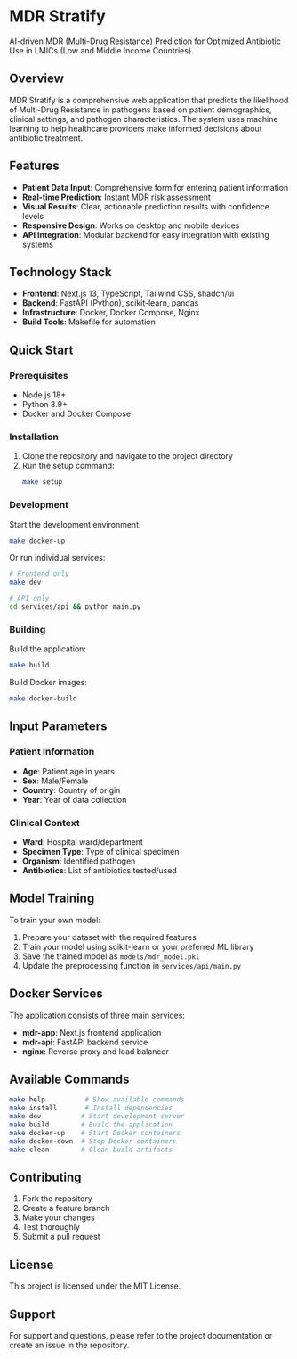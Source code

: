 # MDR Stratify

AI-driven MDR (Multi-Drug Resistance) Prediction for Optimized Antibiotic Use in LMICs (Low and Middle Income Countries).

## Overview

MDR Stratify is a comprehensive web application that predicts the likelihood of Multi-Drug Resistance in pathogens based on patient demographics, clinical settings, and pathogen characteristics. The system uses machine learning to help healthcare providers make informed decisions about antibiotic treatment.

## Features

- **Patient Data Input**: Comprehensive form for entering patient information
- **Real-time Prediction**: Instant MDR risk assessment
- **Visual Results**: Clear, actionable prediction results with confidence levels
- **Responsive Design**: Works on desktop and mobile devices
- **API Integration**: Modular backend for easy integration with existing systems

## Technology Stack

- **Frontend**: Next.js 13, TypeScript, Tailwind CSS, shadcn/ui
- **Backend**: FastAPI (Python), scikit-learn, pandas
- **Infrastructure**: Docker, Docker Compose, Nginx
- **Build Tools**: Makefile for automation

## Quick Start

### Prerequisites

- Node.js 18+
- Python 3.9+
- Docker and Docker Compose

### Installation

1. Clone the repository and navigate to the project directory
2. Run the setup command:
   ```bash
   make setup
   ```

### Development

Start the development environment:
```bash
make docker-up
```

Or run individual services:
```bash
# Frontend only
make dev

# API only
cd services/api && python main.py
```

### Building

Build the application:
```bash
make build
```

Build Docker images:
```bash
make docker-build
```

## Input Parameters

### Patient Information
- **Age**: Patient age in years
- **Sex**: Male/Female
- **Country**: Country of origin
- **Year**: Year of data collection

### Clinical Context
- **Ward**: Hospital ward/department
- **Specimen Type**: Type of clinical specimen
- **Organism**: Identified pathogen
- **Antibiotics**: List of antibiotics tested/used

## Model Training

To train your own model:

1. Prepare your dataset with the required features
2. Train your model using scikit-learn or your preferred ML library
3. Save the trained model as `models/mdr_model.pkl`
4. Update the preprocessing function in `services/api/main.py`

## Docker Services

The application consists of three main services:

- **mdr-app**: Next.js frontend application
- **mdr-api**: FastAPI backend service
- **nginx**: Reverse proxy and load balancer

## Available Commands

```bash
make help          # Show available commands
make install       # Install dependencies
make dev          # Start development server
make build        # Build the application
make docker-up    # Start Docker containers
make docker-down  # Stop Docker containers
make clean        # Clean build artifacts
```

## Contributing

1. Fork the repository
2. Create a feature branch
3. Make your changes
4. Test thoroughly
5. Submit a pull request

## License

This project is licensed under the MIT License.

## Support

For support and questions, please refer to the project documentation or create an issue in the repository.